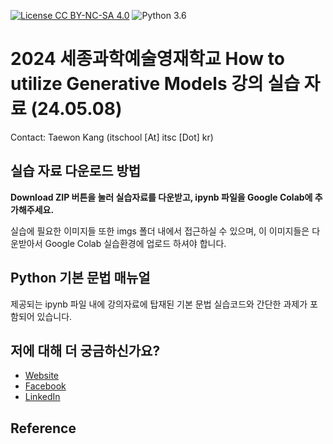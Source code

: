 [![License CC BY-NC-SA 4.0](https://img.shields.io/badge/license-CC4.0-blue.svg)](https://raw.githubusercontent.com/NVIDIA/FastPhotoStyle/master/LICENSE.md)
![Python 3.6](https://img.shields.io/badge/python-3.6-green.svg)
# 2024 세종과학예술영재학교 How to utilize Generative Models 강의 실습 자료 (24.05.08)

Contact: Taewon Kang (itschool [At] itsc [Dot] kr)

## 실습 자료 다운로드 방법

**Download ZIP 버튼을 눌러 실습자료를 다운받고, ipynb 파일을 Google Colab에 추가해주세요.**

실습에 필요한 이미지들 또한 imgs 폴더 내에서 접근하실 수 있으며, 이 이미지들은 다운받아서 Google Colab 실습환경에 업로드 하셔야 합니다.

## Python 기본 문법 매뉴얼
제공되는 ipynb 파일 내에 강의자료에 탑재된 기본 문법 실습코드와 간단한 과제가 포함되어 있습니다.

## 저에 대해 더 궁금하신가요?
* [Website](http://itsc.kr)
* [Facebook](https://www.facebook.com/taewonkang.13/)
* [LinkedIn](https://www.linkedin.com/in/taewon-kang/)

## Reference
